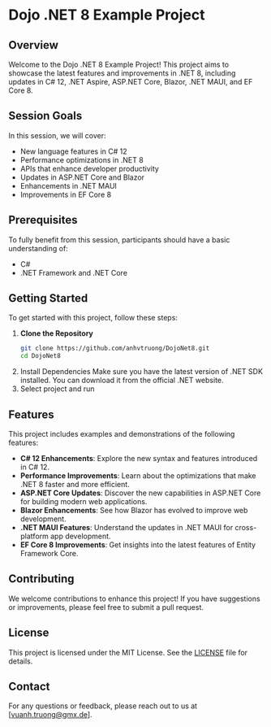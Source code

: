 # Dojo .NET 8 Example Project

## Overview

Welcome to the Dojo .NET 8 Example Project! This project aims to showcase the latest features and improvements in .NET 8, including updates in C# 12, .NET Aspire, ASP.NET Core, Blazor, .NET MAUI, and EF Core 8.

## Session Goals

In this session, we will cover:

- New language features in C# 12
- Performance optimizations in .NET 8
- APIs that enhance developer productivity
- Updates in ASP.NET Core and Blazor
- Enhancements in .NET MAUI
- Improvements in EF Core 8

## Prerequisites

To fully benefit from this session, participants should have a basic understanding of:

- C#
- .NET Framework and .NET Core

## Getting Started

To get started with this project, follow these steps:

1. **Clone the Repository**
   ```bash
   git clone https://github.com/anhvtruong/DojoNet8.git
   cd DojoNet8
2. Install Dependencies Make sure you have the latest version of .NET SDK installed. You can download it from the official .NET website.
3. Select project and run

## Features

This project includes examples and demonstrations of the following features:

- **C# 12 Enhancements**: Explore the new syntax and features introduced in C# 12.
- **Performance Improvements**: Learn about the optimizations that make .NET 8 faster and more efficient.
- **ASP.NET Core Updates**: Discover the new capabilities in ASP.NET Core for building modern web applications.
- **Blazor Enhancements**: See how Blazor has evolved to improve web development.
- **.NET MAUI Features**: Understand the updates in .NET MAUI for cross-platform app development.
- **EF Core 8 Improvements**: Get insights into the latest features of Entity Framework Core.

## Contributing

We welcome contributions to enhance this project! If you have suggestions or improvements, please feel free to submit a pull request.

## License

This project is licensed under the MIT License. See the [LICENSE](LICENSE) file for details.

## Contact

For any questions or feedback, please reach out to us at [vuanh.truong@gmx.de].
